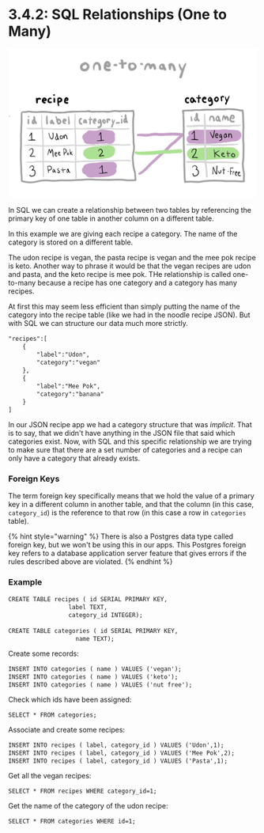 # 3.4.2: SQL Relationships \(One to Many\)

![](../../.gitbook/assets/one-to-many.jpg)

In SQL we can create a relationship between two tables by referencing the primary key of one table in another column on a different table.

In this example we are giving each recipe a category. The name of the category is stored on a different table.

The udon recipe is vegan, the pasta recipe is vegan and the mee pok recipe is keto. Another way to phrase it would be that the vegan recipes are udon and pasta, and the keto recipe is mee pok. THe relationship is called one-to-many because a recipe has one category and a category has many recipes.

At first this may seem less efficient than simply putting the name of the category into the recipe table \(like we had in the noodle recipe JSON\). But with SQL we can structure our data much more strictly.

```text
"recipes":[
    {
        "label":"Udon",
        "category":"vegan"
    },
    {
        "label":"Mee Pok",
        "category":"banana"
    }
]
```

In our JSON recipe app we had a category structure that was _implicit_. That is to say, that we didn't have anything in the JSON file that said which categories exist. Now, with SQL and this specific relationship we are trying to make sure that there are a set number of categories and a recipe can only have a category that already exists.

### Foreign Keys

The term foreign key specifically means that we hold the value of a primary key in a different column in another table, and that the column \(in this case, `category_id`\) is the reference to that row \(in this case a row in `categories` table\).

{% hint style="warning" %}
There is also a Postgres data type called foreign key, but we won't be using this in our apps. This Postgres foreign key refers to a database application server feature that gives errors if the rules described above are violated.
{% endhint %}

### Example

```text
CREATE TABLE recipes ( id SERIAL PRIMARY KEY,
                 label TEXT,
                 category_id INTEGER);

CREATE TABLE categories ( id SERIAL PRIMARY KEY,
                   name TEXT);
```

Create some records:

```text
INSERT INTO categories ( name ) VALUES ('vegan');
INSERT INTO categories ( name ) VALUES ('keto');
INSERT INTO categories ( name ) VALUES ('nut free');
```

Check which ids have been assigned:

```text
SELECT * FROM categories;
```

Associate and create some recipes:

```text
INSERT INTO recipes ( label, category_id ) VALUES ('Udon',1);
INSERT INTO recipes ( label, category_id ) VALUES ('Mee Pok',2);
INSERT INTO recipes ( label, category_id ) VALUES ('Pasta',1);
```

Get all the vegan recipes:

```text
SELECT * FROM recipes WHERE category_id=1;
```

Get the name of the category of the udon recipe:

```text
SELECT * FROM categories WHERE id=1;
```

